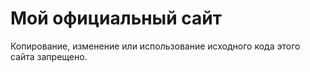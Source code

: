 # Мой официальный сайт
Копирование, изменение или использование исходного кода этого сайта запрещено.
